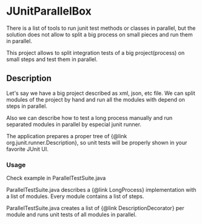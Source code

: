 # JUnitParallelBox
There is a list of tools to run junit test methods or classes in parallel, but the solution does not allow to split a big process on small pieces and run them in parallel.

This project allows to split integration tests of a big project(process) on small steps and test them in parallel.

## Description
Let's say we have a big project described as xml, json, etc file.
We can split modules of the project by hand and run all the modules with depend on steps in parallel.

Also we can describe how to test a long process manually and run separated modules in parallel by especial junit runner. 

The application prepares a proper tree of {@link org.junit.runner.Description}, so unit tests will be properly shown in your favorite JUnit UI.

### Usage
Check example in ParallelTestSuite.java

ParallelTestSuite.java describes a {@link LongProcess} implementation with a list of modules.
Every module contains a list of steps.

ParallelTestSuite.java creates a list of {@link DescriptionDecorator} per module and runs unit tests of all modules in parallel. 